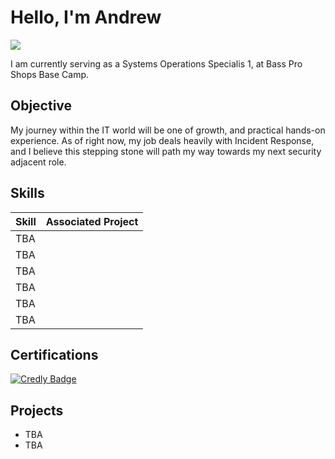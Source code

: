 # Hello, I'm Andrew
<a href="https://linkedin.com/in/andrew-ashworth-a02619269/"><img src="https://img.shields.io/badge/-LinkedIn-0072b1?&style=for-the-badge&logo=linkedin&logoColor=white" /></a>

I am currently serving as a Systems Operations Specialis 1, at Bass Pro Shops Base Camp.

## Objective

My journey within the IT world will be one of growth, and practical hands-on experience. As of right now, my job deals heavily with Incident Response, and I believe this stepping stone will path my way towards my next security adjacent role. 

## Skills

| Skill                                         | Associated Project         |
|-----------------------------------------------|----------------------------|
| TBA          | <a href=""> </a>|
| TBA          | <a href=""> </a>|
| TBA          | <a href=""> </a>|
| TBA          | <a href=""> </a>|
| TBA          | <a href=""> </a>|
| TBA          | <a href=""> </a>|

## Certifications
<div>
<a href="https://www.credly.com/badges/07185915-b126-4494-acd1-e840eac0d75a/public_url">
    <img src="https://img.shields.io/badge/Credly%20Badge-blue?style=for-the-badge" alt="Credly Badge"/>
</a>

</div>

## Projects
- TBA
- TBA
